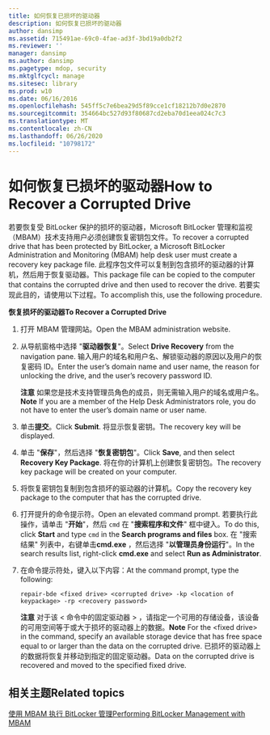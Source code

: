 ```yaml
---
title: 如何恢复已损坏的驱动器
description: 如何恢复已损坏的驱动器
author: dansimp
ms.assetid: 715491ae-69c0-4fae-ad3f-3bd19a0db2f2
ms.reviewer: ''
manager: dansimp
ms.author: dansimp
ms.pagetype: mdop, security
ms.mktglfcycl: manage
ms.sitesec: library
ms.prod: w10
ms.date: 06/16/2016
ms.openlocfilehash: 545ff5c7e6bea29d5f89cce1cf18212b7d0e2870
ms.sourcegitcommit: 354664bc527d93f80687cd2eba70d1eea024c7c3
ms.translationtype: MT
ms.contentlocale: zh-CN
ms.lasthandoff: 06/26/2020
ms.locfileid: "10798172"
---
```

# <span data-ttu-id="50920-103">如何恢复已损坏的驱动器</span><span class="sxs-lookup"><span data-stu-id="50920-103">How to Recover a Corrupted Drive</span></span>


<span data-ttu-id="50920-104">若要恢复受 BitLocker 保护的损坏的驱动器，Microsoft BitLocker 管理和监视（MBAM）技术支持用户必须创建恢复密钥包文件。</span><span class="sxs-lookup"><span data-stu-id="50920-104">To recover a corrupted drive that has been protected by BitLocker, a Microsoft BitLocker Administration and Monitoring (MBAM) help desk user must create a recovery key package file.</span></span> <span data-ttu-id="50920-105">此程序包文件可以复制到包含损坏的驱动器的计算机，然后用于恢复驱动器。</span><span class="sxs-lookup"><span data-stu-id="50920-105">This package file can be copied to the computer that contains the corrupted drive and then used to recover the drive.</span></span> <span data-ttu-id="50920-106">若要实现此目的，请使用以下过程。</span><span class="sxs-lookup"><span data-stu-id="50920-106">To accomplish this, use the following procedure.</span></span>

**<span data-ttu-id="50920-107">恢复损坏的驱动器</span><span class="sxs-lookup"><span data-stu-id="50920-107">To Recover a Corrupted Drive</span></span>**

1.  <span data-ttu-id="50920-108">打开 MBAM 管理网站。</span><span class="sxs-lookup"><span data-stu-id="50920-108">Open the MBAM administration website.</span></span>

2.  <span data-ttu-id="50920-109">从导航窗格中选择 "**驱动器恢复**"。</span><span class="sxs-lookup"><span data-stu-id="50920-109">Select **Drive Recovery** from the navigation pane.</span></span> <span data-ttu-id="50920-110">输入用户的域名和用户名、解锁驱动器的原因以及用户的恢复密码 ID。</span><span class="sxs-lookup"><span data-stu-id="50920-110">Enter the user’s domain name and user name, the reason for unlocking the drive, and the user’s recovery password ID.</span></span>

    <span data-ttu-id="50920-111">**注意** 如果您是技术支持管理员角色的成员，则无需输入用户的域名或用户名。</span><span class="sxs-lookup"><span data-stu-id="50920-111">**Note** If you are a member of the Help Desk Administrators role, you do not have to enter the user’s domain name or user name.</span></span>

     

3.  <span data-ttu-id="50920-112">单击**提交**。</span><span class="sxs-lookup"><span data-stu-id="50920-112">Click **Submit**.</span></span> <span data-ttu-id="50920-113">将显示恢复密钥。</span><span class="sxs-lookup"><span data-stu-id="50920-113">The recovery key will be displayed.</span></span>

4.  <span data-ttu-id="50920-114">单击 "**保存**"，然后选择 "**恢复密钥包**"。</span><span class="sxs-lookup"><span data-stu-id="50920-114">Click **Save**, and then select **Recovery Key Package**.</span></span> <span data-ttu-id="50920-115">将在你的计算机上创建恢复密钥包。</span><span class="sxs-lookup"><span data-stu-id="50920-115">The recovery key package will be created on your computer.</span></span>

5.  <span data-ttu-id="50920-116">将恢复密钥包复制到包含损坏的驱动器的计算机。</span><span class="sxs-lookup"><span data-stu-id="50920-116">Copy the recovery key package to the computer that has the corrupted drive.</span></span>

6.  <span data-ttu-id="50920-117">打开提升的命令提示符。</span><span class="sxs-lookup"><span data-stu-id="50920-117">Open an elevated command prompt.</span></span> <span data-ttu-id="50920-118">若要执行此操作，请单击 "**开始**"，然后 `cmd` 在 "**搜索程序和文件**" 框中键入。</span><span class="sxs-lookup"><span data-stu-id="50920-118">To do this, click **Start** and type `cmd` in the **Search programs and files** box.</span></span> <span data-ttu-id="50920-119">在 "搜索结果" 列表中，右键单击**cmd.exe** ，然后选择 "**以管理员身份运行**"。</span><span class="sxs-lookup"><span data-stu-id="50920-119">In the search results list, right-click **cmd.exe** and select **Run as Administrator**.</span></span>

7.  <span data-ttu-id="50920-120">在命令提示符处，键入以下内容：</span><span class="sxs-lookup"><span data-stu-id="50920-120">At the command prompt, type the following:</span></span>

    `repair-bde <fixed drive> <corrupted drive> -kp <location of keypackage> -rp <recovery password>`

    <span data-ttu-id="50920-121">**注意** 对于该 &lt; 命令中的固定驱动器 &gt; ，请指定一个可用的存储设备，该设备的可用空间等于或大于损坏的驱动器上的数据。</span><span class="sxs-lookup"><span data-stu-id="50920-121">**Note** For the &lt;fixed drive&gt; in the command, specify an available storage device that has free space equal to or larger than the data on the corrupted drive.</span></span> <span data-ttu-id="50920-122">已损坏的驱动器上的数据将恢复并移动到指定的固定驱动器。</span><span class="sxs-lookup"><span data-stu-id="50920-122">Data on the corrupted drive is recovered and moved to the specified fixed drive.</span></span>

     

## <span data-ttu-id="50920-123">相关主题</span><span class="sxs-lookup"><span data-stu-id="50920-123">Related topics</span></span>


[<span data-ttu-id="50920-124">使用 MBAM 执行 BitLocker 管理</span><span class="sxs-lookup"><span data-stu-id="50920-124">Performing BitLocker Management with MBAM</span></span>](performing-bitlocker-management-with-mbam.md)

 

 





